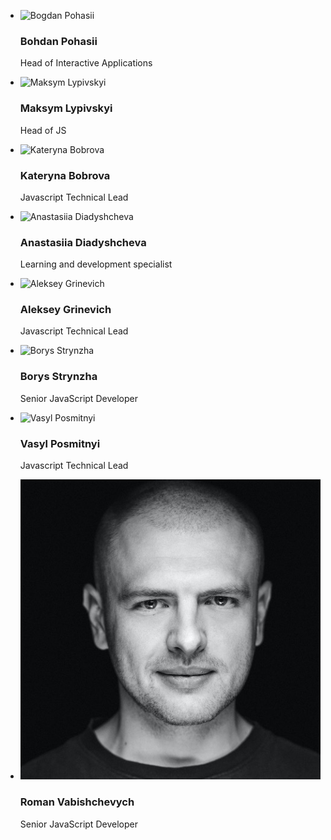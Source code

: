 <!--# Mentors-->

<ul class="mentors">
  <li class="mentor">
    <div class="mentor__img"><img src="https://raw.githubusercontent.com/ciklum-digital/internship-2.0/main/docs/assets/images/mentors/bpo.jpg" alt="Bogdan Pohasii" /></div>
    <h3 class="mentor__name">Bohdan Pohasii</h3>  
    <p class="mentor__desc">Head of Interactive Applications</p>
  </li>
  <li class="mentor">
      <div class="mentor__img"><img src="https://raw.githubusercontent.com/ciklum-digital/internship-2.0/main/docs/assets/images/mentors/lym.jpg" alt="Maksym Lypivskyi" /></div>
      <h3 class="mentor__name">Maksym Lypivskyi</h3>  
      <p class="mentor__desc">Head of JS</p>
  </li>
  <li class="mentor">
      <div class="mentor__img"><img src="https://raw.githubusercontent.com/ciklum-digital/internship-2.0/main/docs/assets/images/mentors/kahu.jpg" alt="Kateryna Bobrova" /></div>
      <h3 class="mentor__name">Kateryna Bobrova</h3>  
      <p class="mentor__desc">Javascript Technical Lead</p>
  </li>
  <li class="mentor">
      <div class="mentor__img"><img src="https://raw.githubusercontent.com/ciklum-digital/internship-2.0/main/docs/assets/images/mentors/andia.jpg" alt="Anastasiia Diadyshcheva" /></div>
      <h3 class="mentor__name">Anastasiia Diadyshcheva</h3>  
      <p class="mentor__desc">Learning and development specialist</p>
  </li>
  <li class="mentor">
    <div class="mentor__img"><img src="https://raw.githubusercontent.com/ciklum-digital/internship-2.0/main/docs/assets/images/mentors/algri.jpg" alt="Aleksey Grinevich" /></div>
    <h3 class="mentor__name">Aleksey Grinevich</h3>  
    <p class="mentor__desc">Javascript Technical Lead</p>
  </li>
  <li class="mentor">
    <div class="mentor__img"><img src="https://raw.githubusercontent.com/ciklum-digital/internship-2.0/main/docs/assets/images/mentors/bost.jpg" alt="Borys Strynzha" /></div>
    <h3 class="mentor__name">Borys Strynzha</h3>  
    <p class="mentor__desc">Senior JavaScript Developer</p>
  </li>
  <li class="mentor">
    <div class="mentor__img"><img src="https://raw.githubusercontent.com/ciklum-digital/internship-2.0/main/docs/assets/images/mentors/vpos.jpg" alt="Vasyl Posmitnyi" /></div>
    <h3 class="mentor__name">Vasyl Posmitnyi</h3>
    <p class="mentor__desc">Javascript Technical Lead</p>
  </li>
  <li class="mentor">
    <div class="mentor__img"><img src="https://raw.githubusercontent.com/ciklum-digital/internship-2.0/main/docs/assets/images/mentors/romv.jpeg" alt="Roman Vabishchevych" /></div>
    <h3 class="mentor__name">Roman Vabishchevych</h3>  
    <p class="mentor__desc">Senior JavaScript Developer</p>
  </li>
</ul>
